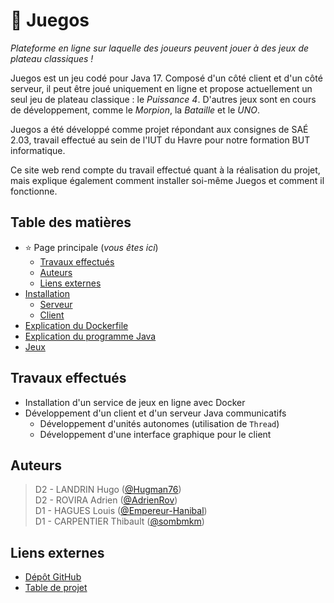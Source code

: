# 🎲 Juegos

_Plateforme en ligne sur laquelle des joueurs peuvent jouer à des jeux de plateau classiques !_

Juegos est un jeu codé pour Java 17. Composé d'un côté client et d'un côté serveur, il peut être joué uniquement en 
ligne et propose actuellement un seul jeu de plateau classique : le _Puissance 4_.
D'autres jeux sont en cours de développement, comme le _Morpion_, la _Bataille_ et le _UNO_.

Juegos a été développé comme projet répondant aux consignes de SAÉ 2.03, travail effectué au sein de l'IUT du Havre 
pour notre formation BUT informatique.

Ce site web rend compte du travail effectué quant à la réalisation du projet, mais explique également comment
installer soi-même Juegos et comment il fonctionne.

## Table des matières
- ⭐ Page principale (_vous êtes ici_)
  - [Travaux effectués](#travaux)
  - [Auteurs](#auteurs)
  - [Liens externes](#liens)
- [Installation](./installation.md)
  - [Serveur](./installation.md#serveur)
  - [Client](./installation.md#client)
- [Explication du Dockerfile](./dockerfile.md)
- [Explication du programme Java](./java.md)
- [Jeux](./jeux.md)

## <a name="travaux"></a> Travaux effectués
- Installation d'un service de jeux en ligne avec Docker
- Développement d'un client et d'un serveur Java communicatifs
    - Développement d'unités autonomes (utilisation de `Thread`)
    - Développement d'une interface graphique pour le client

## <a name="auteurs"></a> Auteurs
> D2 - LANDRIN Hugo ([@Hugman76](https://github.com/Hugman76))  
> D2 - ROVIRA Adrien ([@AdrienRov](https://github.com/AdrienRov))  
> D1 - HAGUES Louis ([@Empereur-Hanibal](https://github.com/Empereur-Hanibal))  
> D1 - CARPENTIER Thibault ([@sombmkm](https://github.com/sombmkm))

## <a name="liens"></a> Liens externes
- [Dépôt GitHub](https://github.com/Hugman76/docker-sae203)
- [Table de projet](https://github.com/users/Hugman76/projects/1/views/1)
